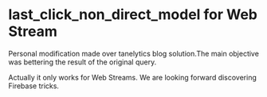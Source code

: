 # last_click_non_direct_model for Web Stream

Personal modification made over tanelytics blog solution.The main objective was bettering the result of the original query.

Actually it only works for Web Streams. We are looking forward discovering Firebase tricks.
